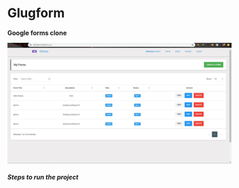 # Glugform
<strong>Google forms clone</strong>



<img src="https://github.com/deadlycoder07/Glugform/blob/master/gform.JPG"></img>
<span class="label bg-primary"><h5><strong>Steps to run the project</strong><h5></span>
